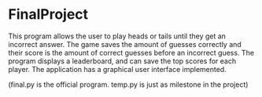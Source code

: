 # FinalProject
This program allows the user to play heads or tails until they get an incorrect answer.
The game saves the amount of guesses correctly and their score is the amount of correct guesses before an incorrect guess. 
The program displays a leaderboard, and can save the top scores for each player. 
The application has a graphical user interface implemented.

(final.py is the official program. temp.py is just as milestone in the project)
